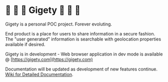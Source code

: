 # 🐸 🐸 🐸 Gigety 🐸 🐸 🐸
Gigety is a personal POC project. Forever evoluting.

End product is a place for users to share information in a secure fashion.  
The "user generated" information is searchable with geolocation properties available if desired.  

Gigety is in development - Web browser application in dev mode is available @ [https://gigety.com](https://gigety.com)

Documentation will be updated as development of new features continue.  
[Wiki for Detailed Documentation](https://github.com/gigety/gigety/wiki).  

